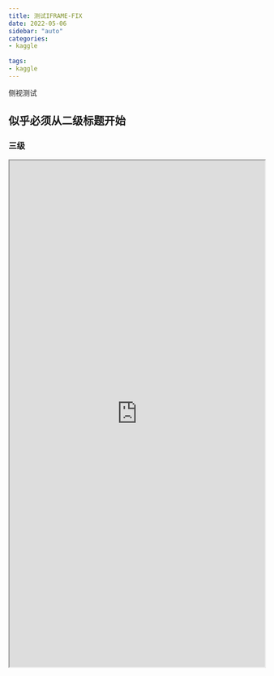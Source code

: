 ```yaml
---
title: 测试IFRAME-FIX
date: 2022-05-06
sidebar: "auto"
categories:
- kaggle
  
tags:
- kaggle
---
```


<!-- more -->

侧视测试

## 似乎必须从二级标题开始

### 三级

<iframe src="https://kuro7766.github.io/BlogProject/build/web/index.html" style="width: 100%;"  height="1000">

